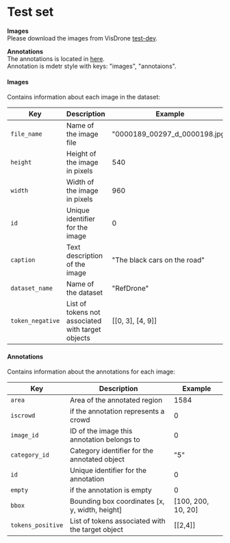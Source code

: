 # Test set

 **Images** <br>
 Please download the images from VisDrone [test-dev](https://github.com/VisDrone/VisDrone-Dataset). <br>
 
 **Annotations** <br>
 The annotations is located in [here](https://github.com/sunzc-sunny/refdrone/blob/main/dataset/RefDrone_test_mdetr.json). <br>
 Annotation is mdetr style with keys: "images", "annotaions". <br>

#### Images
Contains information about each image in the dataset:

| Key | Description | Example |
|-----|-------------|-------------|
| `file_name` | Name of the image file | "0000189_00297_d_0000198.jpg" |
| `height` | Height of the image in pixels | 540 |
| `width` | Width of the image in pixels | 960 |
| `id` | Unique identifier for the image | 0 |
| `caption` | Text description of the image | "The black cars on the road" |
| `dataset_name` | Name of the dataset | "RefDrone" |
| `token_negative` | List of tokens not associated with target objects | [[0, 3], [4, 9]] |

#### Annotations
Contains information about the annotations for each image:

| Key | Description | Example |
|-----|-------------|-------------|
| `area` | Area of the annotated region | 1584 |
| `iscrowd` | if the annotation represents a crowd | 0|
| `image_id` | ID of the image this annotation belongs to | 0 |
| `category_id` | Category identifier for the annotated object | "5" |
| `id` | Unique identifier for the annotation | 0 |
| `empty` | if the annotation is empty | 0 |
| `bbox` | Bounding box coordinates [x, y, width, height] | [100, 200, 10, 20] |
| `tokens_positive` | List of tokens associated with the target object | [[2,4]] |


 
 
